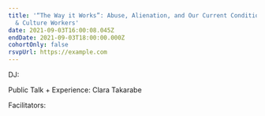 ```yaml
---
title: '“The Way it Works”: Abuse, Alienation, and Our Current Condition as Arts
  & Culture Workers'
date: 2021-09-03T16:00:08.045Z
endDate: 2021-09-03T18:00:00.000Z
cohortOnly: false
rsvpUrl: https://example.com
---
```


DJ:

Public Talk + Experience: Clara Takarabe

Facilitators:
